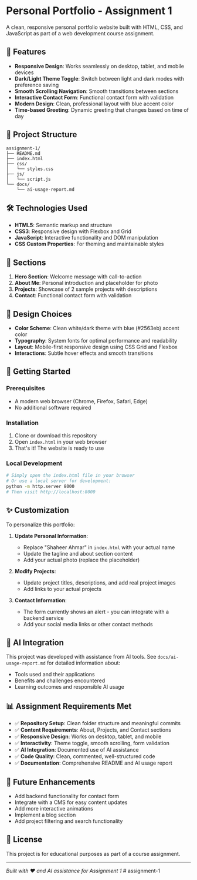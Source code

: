 # Personal Portfolio - Assignment 1

A clean, responsive personal portfolio website built with HTML, CSS, and JavaScript as part of a web development course assignment.

## 🚀 Features

- **Responsive Design**: Works seamlessly on desktop, tablet, and mobile devices
- **Dark/Light Theme Toggle**: Switch between light and dark modes with preference saving
- **Smooth Scrolling Navigation**: Smooth transitions between sections
- **Interactive Contact Form**: Functional contact form with validation
- **Modern Design**: Clean, professional layout with blue accent color
- **Time-based Greeting**: Dynamic greeting that changes based on time of day

## 📁 Project Structure

```
assignment-1/
├── README.md
├── index.html
├── css/
│   └── styles.css
├── js/
│   └── script.js
└── docs/
    └── ai-usage-report.md
```

## 🛠️ Technologies Used

- **HTML5**: Semantic markup and structure
- **CSS3**: Responsive design with Flexbox and Grid
- **JavaScript**: Interactive functionality and DOM manipulation
- **CSS Custom Properties**: For theming and maintainable styles

## 📱 Sections

1. **Hero Section**: Welcome message with call-to-action
2. **About Me**: Personal introduction and placeholder for photo
3. **Projects**: Showcase of 2 sample projects with descriptions
4. **Contact**: Functional contact form with validation

## 🎨 Design Choices

- **Color Scheme**: Clean white/dark theme with blue (#2563eb) accent color
- **Typography**: System fonts for optimal performance and readability
- **Layout**: Mobile-first responsive design using CSS Grid and Flexbox
- **Interactions**: Subtle hover effects and smooth transitions

## 🚀 Getting Started

### Prerequisites
- A modern web browser (Chrome, Firefox, Safari, Edge)
- No additional software required

### Installation
1. Clone or download this repository
2. Open `index.html` in your web browser
3. That's it! The website is ready to use

### Local Development
```bash
# Simply open the index.html file in your browser
# Or use a local server for development:
python -m http.server 8000
# Then visit http://localhost:8000
```

## ✨ Customization

To personalize this portfolio:

1. **Update Personal Information**:
   - Replace "Shaheer Ahmar" in `index.html` with your actual name
   - Update the tagline and about section content
   - Add your actual photo (replace the placeholder)

2. **Modify Projects**:
   - Update project titles, descriptions, and add real project images
   - Add links to your actual projects

3. **Contact Information**:
   - The form currently shows an alert - you can integrate with a backend service
   - Add your social media links or other contact methods

## 🤖 AI Integration

This project was developed with assistance from AI tools. See `docs/ai-usage-report.md` for detailed information about:
- Tools used and their applications
- Benefits and challenges encountered
- Learning outcomes and responsible AI usage

## 📊 Assignment Requirements Met

- ✅ **Repository Setup**: Clean folder structure and meaningful commits
- ✅ **Content Requirements**: About, Projects, and Contact sections
- ✅ **Responsive Design**: Works on desktop, tablet, and mobile
- ✅ **Interactivity**: Theme toggle, smooth scrolling, form validation
- ✅ **AI Integration**: Documented use of AI assistance
- ✅ **Code Quality**: Clean, commented, well-structured code
- ✅ **Documentation**: Comprehensive README and AI usage report

## 🎯 Future Enhancements

- Add backend functionality for contact form
- Integrate with a CMS for easy content updates
- Add more interactive animations
- Implement a blog section
- Add project filtering and search functionality

## 📄 License

This project is for educational purposes as part of a course assignment.

---

*Built with ❤️ and AI assistance for Assignment 1*
#   a s s i g n m e n t - 1 
 
 